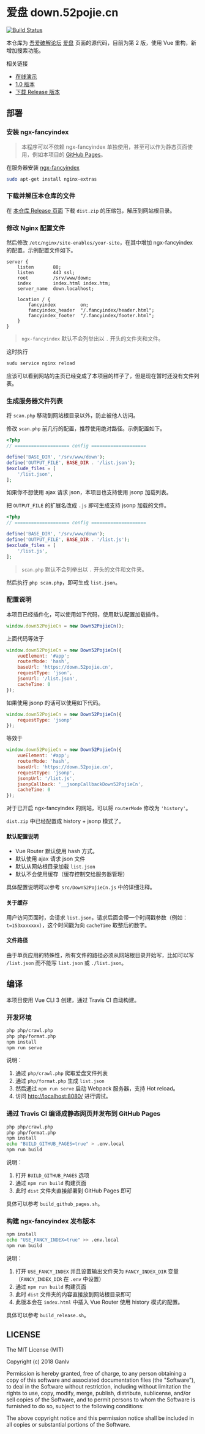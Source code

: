 # 爱盘 down.52pojie.cn

[![Build Status](https://travis-ci.org/ganlvtech/down_52pojie_cn.svg?branch=master)](https://travis-ci.org/ganlvtech/down_52pojie_cn)

本仓库为 [吾爱破解论坛](https://www.52pojie.cn/) [爱盘](https://down.52pojie.cn/) 页面的源代码，目前为第 2 版，使用 Vue 重构，新增加搜索功能。

相关链接

* [在线演示](https://ganlvtech.github.io/down_52pojie_cn/)
* [1.0 版本](https://github.com/ganlvtech/down_52pojie_cn/tree/1.0)
* [下载 Release 版本](https://github.com/ganlvtech/down_52pojie_cn/releases)

## 部署

### 安装 ngx-fancyindex

> 本程序可以不依赖 ngx-fancyindex 单独使用，甚至可以作为静态页面使用，例如本项目的 [GitHub Pages](https://ganlvtech.github.io/down_52pojie_cn/)。

在服务器安装 [ngx-fancyindex](https://github.com/aperezdc/ngx-fancyindex)

```bash
sudo apt-get install nginx-extras
```

### 下载并解压本仓库的文件

在 [本仓库 Release 页面](https://github.com/ganlvtech/down_52pojie_cn/releases) 下载 `dist.zip` 的压缩包，解压到网站根目录。

### 修改 Nginx 配置文件

然后修改 `/etc/nginx/site-enables/your-site`，在其中增加 ngx-fancyindex 的配置。示例配置文件如下。

```nginx
server {
    listen       80;
    listen       443 ssl;
    root         /srv/www/down;
    index        index.html index.htm;
    server_name  down.localhost;

    location / {
        fancyindex         on;
        fancyindex_header  "/.fancyindex/header.html";
        fancyindex_footer  "/.fancyindex/footer.html";
    }
}
```

> `ngx-fancyindex` 默认不会列举出以 `.` 开头的文件夹和文件。

这时执行

```bash
sudu service nginx reload
```

应该可以看到网站的主页已经变成了本项目的样子了，但是现在暂时还没有文件列表。

### 生成服务器文件列表

将 `scan.php` 移动到网站根目录以外，防止被他人访问。

修改 `scan.php` 前几行的配置，推荐使用绝对路径。示例配置如下。

```php
<?php
// ==================== config ====================

define('BASE_DIR', '/srv/www/down');
define('OUTPUT_FILE', BASE_DIR . '/list.json');
$exclude_files = [
    '/list.json',
];
```

如果你不想使用 ajax 请求 json，本项目也支持使用 jsonp 加载列表。

把 `OUTPUT_FILE` 的扩展名改成 `.js` 即可生成支持 jsonp 加载的文件。

```php
<?php
// ==================== config ====================

define('BASE_DIR', '/srv/www/down');
define('OUTPUT_FILE', BASE_DIR . '/list.js');
$exclude_files = [
    '/list.js',
];
```

> `scan.php` 默认不会列举出以 `.` 开头的文件和文件夹。

然后执行 `php scan.php`，即可生成 `list.json`。

### 配置说明

本项目已经插件化，可以使用如下代码，使用默认配置加载插件。

```javascript
window.down52PojieCn = new Down52PojieCn();
```

上面代码等效于

```js
window.down52PojieCn = new Down52PojieCn({
    vueElement: '#app';
    routerMode: 'hash',
    baseUrl: 'https://down.52pojie.cn',
    requestType: 'json',
    jsonUrl: '/list.json',
    cacheTime: 0
});
```


如果使用 jsonp 的话可以使用如下代码。

```js
window.down52PojieCn = new Down52PojieCn({
    requestType: 'jsonp'
});
```

等效于

```js
window.down52PojieCn = new Down52PojieCn({
    vueElement: '#app';
    routerMode: 'hash',
    baseUrl: 'https://down.52pojie.cn',
    requestType: 'jsonp',
    jsonpUrl: '/list.js',
    jsonpCallback: '__jsonpCallbackDown52PojieCn',
    cacheTime: 0
});
```

对于已开启 ngx-fancyindex 的网站，可以将 `routerMode` 修改为 `'history'`。

`dist.zip` 中已经配置成 history + jsonp 模式了。

#### 默认配置说明

* Vue Router 默认使用 hash 方式。
* 默认使用 ajax 请求 json 文件
* 默认从网站根目录加载 `list.json`
* 默认不会使用缓存（缓存控制交给服务器管理）

具体配置说明可以参考 `src/Down52PojieCn.js` 中的详细注释。

#### 关于缓存

用户访问页面时，会请求 `list.json`，请求后面会带一个时间戳参数（例如：`t=153xxxxxxx`），这个时间戳为向 `cacheTime` 取整后的数字。

#### 文件路径

由于单页应用的特殊性，所有文件的路径必须从网站根目录开始写，比如可以写 `/list.json` 而不能写 `list.json` 或 `./list.json`。

## 编译

本项目使用 Vue CLI 3 创建，通过 Travis CI 自动构建。

### 开发环境

```bash
php php/crawl.php
php php/format.php
npm install
npm run serve
```

说明：

1. 通过 `php/crawl.php` 爬取爱盘文件列表
2. 通过 `php/format.php` 生成 `list.json`
3. 然后通过 `npm run serve` 启动 Webpack 服务器，支持 Hot reload。
4. 访问 <http://localhost:8080/> 进行调试。

### 通过 Travis CI 编译成静态网页并发布到 GitHub Pages

```bash
php php/crawl.php
php php/format.php
npm install
echo "BUILD_GITHUB_PAGES=true" > .env.local
npm run build
```

说明：

1. 打开 `BUILD_GITHUB_PAGES` 选项
2. 通过 `npm run build` 构建页面
3. 此时 `dist` 文件夹直接部署到 GitHub Pages 即可

具体可以参考 `build_github_pages.sh`。

### 构建 ngx-fancyindex 发布版本

```bash
npm install
echo "USE_FANCY_INDEX=true" >> .env.local
npm run build
```

说明：

1. 打开 `USE_FANCY_INDEX` 并且设置输出文件夹为 `FANCY_INDEX_DIR` 变量（`FANCY_INDEX_DIR` 在 `.env` 中设置）
2. 通过 `npm run build` 构建页面
3. 此时 `dist` 文件夹的内容直接放到网站根目录即可
4. 此版本会在 `index.html` 中插入 Vue Router 使用 history 模式的配置。

具体可以参考 `build_release.sh`。

## LICENSE

The MIT License (MIT)

Copyright (c) 2018 Ganlv

Permission is hereby granted, free of charge, to any person obtaining a copy
of this software and associated documentation files (the "Software"), to deal
in the Software without restriction, including without limitation the rights
to use, copy, modify, merge, publish, distribute, sublicense, and/or sell
copies of the Software, and to permit persons to whom the Software is
furnished to do so, subject to the following conditions:

The above copyright notice and this permission notice shall be included in
all copies or substantial portions of the Software.

